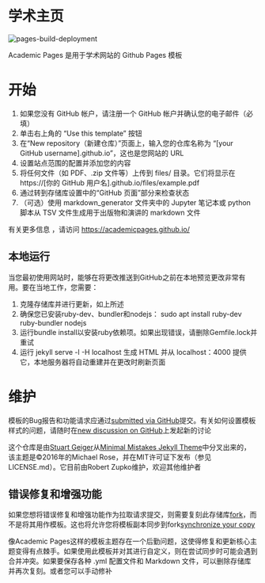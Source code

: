 
# 学术主页

![pages-build-deployment](https://github.com/academicpages/academicpages.github.io/actions/workflows/pages/pages-build-deployment/badge.svg)

Academic Pages 是用于学术网站的 Github Pages 模板


# 开始

1. 如果您没有 GitHub 帐户，请注册一个 GitHub 帐户并确认您的电子邮件（必填）
1. 单击右上角的 “Use this template” 按钮
1. 在“New repository（新建仓库）”页面上，输入您的仓库名称为 “[your GitHub username].github.io”，这也是您网站的 URL
1. 设置站点范围的配置并添加您的内容
1. 将任何文件（如 PDF、.zip 文件等）上传到 files/ 目录。它们将显示在 https://[你的 GitHub 用户名].github.io/files/example.pdf  
1. 通过转到存储库设置中的“GitHub 页面”部分来检查状态
1. （可选）使用 markdown_generator 文件夹中的 Jupyter 笔记本或 python 脚本从 TSV 文件生成用于出版物和演讲的 markdown 文件

有关更多信息 ，请访问 https://academicpages.github.io/


## 本地运行

当您最初使用网站时，能够在将更改推送到GitHub之前在本地预览更改非常有用。要在当地工作，您需要：

1. 克隆存储库并进行更新，如上所述
1. 确保您已安装ruby-dev、bundler和nodejs： sudo apt install ruby-dev ruby-bundler nodejs
1. 运行bundle install以安装ruby依赖项。如果出现错误，请删除Gemfile.lock并重试
1. 运行 jekyll serve -l -H localhost 生成 HTML 并从 localhost：4000 提供它，本地服务器将自动重建并在更改时刷新页面


# 维护  

模板的Bug报告和功能请求应通过[submitted via GitHub](https://github.com/academicpages/academicpages.github.io/issues/new/choose)提交。有关如何设置模板样式的问题，请随时在[new discussion on GitHub](https://github.com/academicpages/academicpages.github.io/discussions)上发起新的讨论

这个仓库是由[Stuart Geiger](https://github.com/staeiou)从[Minimal Mistakes Jekyll Theme](https://mmistakes.github.io/minimal-mistakes/)中分叉出来的，该主题是©2016年的Michael Rose，并在MIT许可证下发布（参见LICENSE.md）。它目前由Robert Zupko维护，欢迎其他维护者

## 错误修复和增强功能

如果您想将错误修复和增强功能作为拉取请求提交，则需要复刻此存储库[fork](https://docs.github.com/en/pull-requests/collaborating-with-pull-requests/working-with-forks/fork-a-repo)，而不是将其用作模板。这也将允许您将模板副本同步到fork[synchronize your copy](https://docs.github.com/en/pull-requests/collaborating-with-pull-requests/working-with-forks/syncing-a-fork)

像Academic Pages这样的模板主题存在一个后勤问题，这使得修复和更新核心主题变得有点棘手。如果使用此模板并对其进行自定义，则在尝试同步时可能会遇到合并冲突。如果要保存各种 .yml 配置文件和 Markdown 文件，可以删除存储库并再次复刻。或者您可以手动修补
